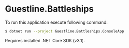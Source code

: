 # Guestline.Battleships

To run this application execute following command:

```sh
$ dotnet run --project Guestline.Battleships.ConsoleApp
```

Requires installed .NET Core SDK (v3.1).